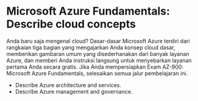 # Microsoft Azure Fundamentals: Describe cloud concepts

Anda baru saja mengenal cloud? Dasar-dasar Microsoft Azure terdiri dari rangkaian tiga bagian yang mengajarkan Anda konsep cloud dasar, memberikan gambaran umum yang disederhanakan dari banyak layanan Azure, dan memberi Anda instruksi langsung untuk menyebarkan layanan pertama Anda secara gratis. Jika Anda mempersiapkan Exam AZ-900: Microsoft Azure Fundamentals, selesaikan semua jalur pembelajaran ini. 

- Describe Azure architecture and services.
- Describe Azure management and governance.
